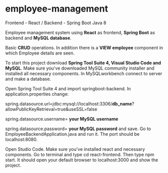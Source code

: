 # employee-management
Frontend - React / Backend - Spring Boot Java 8


Employee management system using <b>React</b> as frontend, <b>Spring Boot</b> as backend and <b>MySQL database</b>.

Basic <b>CRUD</b> operations.
In addition there is a <b>VIEW employee</b> component in which Employee details are seen. 

To start this project download <b>Spring Tool Suite 4, Visual Studio Code and MySQL</b>. Make sure you've downloaded MySQL community installer 
and installed all necessary components. In MySQLworkbench connect to server and make a database.

Open Spring Tool Suite 4 and import springboot-backend. In application.properties change: 

spring.datasource.url=jdbc:mysql://localhost:3306/<b>db_name</b>?allowPublicKeyRetrieval=true&useSSL=false

spring.datasource.username= <b>your MySQL username</b>

spring.datasource.password= <b>your MySQL password</b> and save. Go to EmployeeBackendApplication.java and run it. The port should be localhost:8080. 

Open Studio Code. Make sure you've installed react and necessary components. Go to terminal and type cd react-frontend. Then type npm start. It should
open your default browser to localhost:3000 and show the project. 
